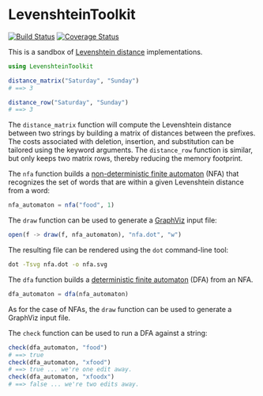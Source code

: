 # LevenshteinToolkit

[![Build Status](https://travis-ci.com/jlegare/LevenshteinToolkit.svg?branch=master)](https://travis-ci.com/jlegare/LevenshteinToolkit)
[![Coverage Status](https://coveralls.io/repos/github/jlegare/LevenshteinToolkit/badge.svg?branch=master)](https://coveralls.io/github/jlegare/LevenshteinToolkit?branch=master)

This is a sandbox of [Levenshtein distance](https://en.wikipedia.org/wiki/Levenshtein_distance) implementations. 

```julia
using LevenshteinToolkit

distance_matrix("Saturday", "Sunday")
# ==> 3

distance_row("Saturday", "Sunday")
# ==> 3
```

The ``distance_matrix`` function will compute the Levenshtein distance between two strings by building a matrix of distances between the prefixes. The costs associated with deletion, insertion, and substitution can be tailored using the keyword arguments. The ``distance_row`` function is similar, but only keeps two matrix rows, thereby reducing the memory footprint. 

The ``nfa`` function builds a [non-deterministic finite automaton](https://en.wikipedia.org/wiki/Nondeterministic_finite_automaton) (NFA) that recognizes the set of words that are within a given Levenshtein distance from a word:

```julia
nfa_automaton = nfa("food", 1)
```

The ``draw`` function can be used to generate a [GraphViz](https://www.graphviz.org/) input file:

```julia
open(f -> draw(f, nfa_automaton), "nfa.dot", "w")
```
The resulting file can be rendered using the ``dot`` command-line tool:
```bash
dot -Tsvg nfa.dot -o nfa.svg
```

The ``dfa`` function builds a [deterministic finite automaton](https://en.wikipedia.org/wiki/Deterministic_finite_automaton) (DFA) from an NFA. 
```julia
dfa_automaton = dfa(nfa_automaton)
```
As for the case of NFAs, the ``draw`` function can be used to generate a GraphViz input file. 

The ``check`` function can be used to run a DFA against a string:
```julia
check(dfa_automaton, "food")
# ==> true
check(dfa_automaton, "xfood")
# ==> true ... we're one edit away.
check(dfa_automaton, "xfoodx")
# ==> false ... we're two edits away.
```
